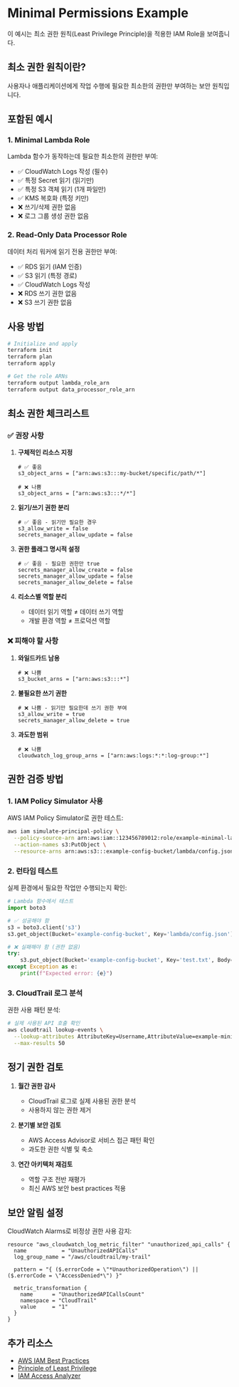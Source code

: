 # Minimal Permissions Example

이 예시는 최소 권한 원칙(Least Privilege Principle)을 적용한 IAM Role을 보여줍니다.

## 최소 권한 원칙이란?

사용자나 애플리케이션에게 작업 수행에 필요한 최소한의 권한만 부여하는 보안 원칙입니다.

## 포함된 예시

### 1. Minimal Lambda Role

Lambda 함수가 동작하는데 필요한 최소한의 권한만 부여:

- ✅ CloudWatch Logs 작성 (필수)
- ✅ 특정 Secret 읽기 (읽기만)
- ✅ 특정 S3 객체 읽기 (1개 파일만)
- ✅ KMS 복호화 (특정 키만)
- ❌ 쓰기/삭제 권한 없음
- ❌ 로그 그룹 생성 권한 없음

### 2. Read-Only Data Processor Role

데이터 처리 워커에 읽기 전용 권한만 부여:

- ✅ RDS 읽기 (IAM 인증)
- ✅ S3 읽기 (특정 경로)
- ✅ CloudWatch Logs 작성
- ❌ RDS 쓰기 권한 없음
- ❌ S3 쓰기 권한 없음

## 사용 방법

```bash
# Initialize and apply
terraform init
terraform plan
terraform apply

# Get the role ARNs
terraform output lambda_role_arn
terraform output data_processor_role_arn
```

## 최소 권한 체크리스트

### ✅ 권장 사항

1. **구체적인 리소스 지정**
   ```hcl
   # ✅ 좋음
   s3_object_arns = ["arn:aws:s3:::my-bucket/specific/path/*"]

   # ❌ 나쁨
   s3_object_arns = ["arn:aws:s3:::*/*"]
   ```

2. **읽기/쓰기 권한 분리**
   ```hcl
   # ✅ 좋음 - 읽기만 필요한 경우
   s3_allow_write = false
   secrets_manager_allow_update = false
   ```

3. **권한 플래그 명시적 설정**
   ```hcl
   # ✅ 좋음 - 필요한 권한만 true
   secrets_manager_allow_create = false
   secrets_manager_allow_update = false
   secrets_manager_allow_delete = false
   ```

4. **리소스별 역할 분리**
   - 데이터 읽기 역할 ≠ 데이터 쓰기 역할
   - 개발 환경 역할 ≠ 프로덕션 역할

### ❌ 피해야 할 사항

1. **와일드카드 남용**
   ```hcl
   # ❌ 나쁨
   s3_bucket_arns = ["arn:aws:s3:::*"]
   ```

2. **불필요한 쓰기 권한**
   ```hcl
   # ❌ 나쁨 - 읽기만 필요한데 쓰기 권한 부여
   s3_allow_write = true
   secrets_manager_allow_delete = true
   ```

3. **과도한 범위**
   ```hcl
   # ❌ 나쁨
   cloudwatch_log_group_arns = ["arn:aws:logs:*:*:log-group:*"]
   ```

## 권한 검증 방법

### 1. IAM Policy Simulator 사용

AWS IAM Policy Simulator로 권한 테스트:

```bash
aws iam simulate-principal-policy \
  --policy-source-arn arn:aws:iam::123456789012:role/example-minimal-lambda-role \
  --action-names s3:PutObject \
  --resource-arns arn:aws:s3:::example-config-bucket/lambda/config.json
```

### 2. 런타임 테스트

실제 환경에서 필요한 작업만 수행되는지 확인:

```python
# Lambda 함수에서 테스트
import boto3

# ✅ 성공해야 함
s3 = boto3.client('s3')
s3.get_object(Bucket='example-config-bucket', Key='lambda/config.json')

# ❌ 실패해야 함 (권한 없음)
try:
    s3.put_object(Bucket='example-config-bucket', Key='test.txt', Body='test')
except Exception as e:
    print(f"Expected error: {e}")
```

### 3. CloudTrail 로그 분석

권한 사용 패턴 분석:

```bash
# 실제 사용된 API 호출 확인
aws cloudtrail lookup-events \
  --lookup-attributes AttributeKey=Username,AttributeValue=example-minimal-lambda-role \
  --max-results 50
```

## 정기 권한 검토

1. **월간 권한 감사**
   - CloudTrail 로그로 실제 사용된 권한 분석
   - 사용하지 않는 권한 제거

2. **분기별 보안 검토**
   - AWS Access Advisor로 서비스 접근 패턴 확인
   - 과도한 권한 식별 및 축소

3. **연간 아키텍처 재검토**
   - 역할 구조 전반 재평가
   - 최신 AWS 보안 best practices 적용

## 보안 알림 설정

CloudWatch Alarms로 비정상 권한 사용 감지:

```hcl
resource "aws_cloudwatch_log_metric_filter" "unauthorized_api_calls" {
  name           = "UnauthorizedAPICalls"
  log_group_name = "/aws/cloudtrail/my-trail"

  pattern = "{ ($.errorCode = \"*UnauthorizedOperation\") || ($.errorCode = \"AccessDenied*\") }"

  metric_transformation {
    name      = "UnauthorizedAPICallsCount"
    namespace = "CloudTrail"
    value     = "1"
  }
}
```

## 추가 리소스

- [AWS IAM Best Practices](https://docs.aws.amazon.com/IAM/latest/UserGuide/best-practices.html)
- [Principle of Least Privilege](https://docs.aws.amazon.com/IAM/latest/UserGuide/best-practices.html#grant-least-privilege)
- [IAM Access Analyzer](https://aws.amazon.com/iam/features/analyze-access/)
